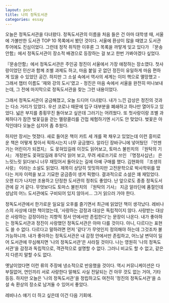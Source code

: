 ```yaml
---
layout: post
title: 나의 정독도서관
categories: essay
---
```


오늘은 정독도서관을 다녀왔다. 정독도서관의 이름을 처음 들은 건 아마 대학생 때, 서울에 가볼만한 도서관 TOP 10 목록에서 봤던 것이다. 서울에 환상이 많을 때였고 도서관 투어에도 진심이었다. 그런데 정작 취직한 이후론 그 목록을 까맣게 잊고 있다가 『문송안함』에서 정독도서관이 장소적 배경으로 등장하는 걸 보고 한번 가봐야겠다 싶었다.

『문송안함』에서 정독도서관은 주인공 정진이 서울에서 가장 애정하는 장소였다. 첫사랑이었던 민산과 함께 조별 과제도 하고, 마음 붙일 곳 없던 정진이 유일하게 마음 편하게 있을 수 있었던 공간. 하지만 그 소설 속에서 역사의 세계는 이미 핵으로 멸망했고 - 그래서 챕터 이름도 '재와 강의 도시'였고 - 정진은 마음 속에서 서울을 완전히 떠나보내는데, 그 전에 마지막으로 정독도서관을 찾는 그런 내용이었다.​

그래서 정독도서관이 궁금해졌고, 오늘 드디어 다녀왔다. 내가 느낀 감상은 정진의 것과는 다소 거리가 있었다. 우선 코로나 때문에 입구 대부분을 폐쇄하고 하나만 열어두고 있었다. 넓은 부지를 종횡무진 돌아보고 싶은데 그러기는 어려웠다. 또 첫사랑이랑 조별 과제하다가 잠깐 벚꽃길을 걷는 멜랑콜리를 간접 체험하기엔 시기도 안 맞았다. 벚꽃은 아직인데다 오늘은 심지어 좀 추웠다.​

하지만 장서는 멋졌다. 새로 들어온 책이 카트 세 개를 꽉 채우고 있었는데 이런 흥미로운 책은 어떻게 찾아서 픽하시는지 너무 궁금했다. 알라딘 장바구니에 넣어뒀던 『언젠가는 어린이가 되겠지』 도 꽂혀있길래 이것도 읽어보고, 토마스 불핀치의 『원탁의 기사』 개정판도 꽂혀있길래 후닥닥 읽어 보고, 무려 세로쓰기로 쓰인 『명정사십년』 은 느릿느릿 읽다보니 너무 재밌어서 돌아오는 길에 아예 구매를 했다. 김현화의 『조생의 사랑』 이라는 소설도 읽었다. 제목이 상당히 밋밋하지만 고전문학으로 박사학위를 땄다는 저자 이력을 보고 기묘한 궁금증이 생겨 픽했다. 결과적으로 소설은 꽤 재밌었다. 오랜 티가 나지만 조용하고 단정한 도서관의 정취도 좋았다. 난 앞으로도 종종 정독도서관에 갈 거 같다. 무엇보다도 토마스 불핀치의 『원탁의 기사』 지금 알라딘에 품절인데 성남의 어느 도서관에도 구비되어 있지 않아서... 그거 읽으러 가야 한다. 

정독도서관에서 한가로운 일요일 오후를 즐기면서 최근에 읽었던 책이 생각났다. 레비나스의 사상에 대한 책이었는데, '사랑하는 감정과 대상은 독립적이지 않다. 사랑받는 대상은 사랑하는 감정이라는 지향적 정서 안에서만 존립한다'는 문장이 나온다. 내가 좋아하는 정독도서관과 정진이 사랑했던 정독도서관은 아마 다를 것이다. 아니, 다르다는 표현도 쓸 수 없다. 다르다고 말하려면 먼저 '같다'가 무엇인지 정의해야 하는데 그것조차 불가능하니까. 내가 좋아하는 정독도서관은 내 감정 안에서만 존립하고, 어느날 변덕이 일어 도서관에 무심해지면 '나의 정독도서관'은 사라질 것이다. 나는 영원히 '나의 정독도서관'을 감정과 독립적으로, 객관적으로 설명할 수 없다. 그러니 비교도 할 수 없고, 같은지 다른지 말할 수도 없다. 

​옛날이었다면 이런 류의 주장에 냉소적으로 반응했을 것이다. 역시 커뮤니케이션은 다 부질없어, 연인끼리 서로 사랑한다 말해도 사실 전달되는 건 아무 것도 없는 거야, 기타 등등. 하지만 오늘은 '나의 정독도서관'을 정립하고도 여전히 '정진의 정독도서관'을 소설 속 환상의 장소로 남겨둘 수 있어서 좋았다. 

​레비나스 얘기 더 하고 싶은데 이건 다음 기회에. 
